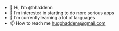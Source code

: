 - 👋 Hi, I’m @hhaddenn
- 👀 I’m interested in starting to do more serious apps
- 🌱 I’m currently learning a lot of languages
- 📫 How to reach me hugohaddenn@gmail.com

<!---
hhaddenn/hhaddenn is a ✨ special ✨ repository because its `README.md` (this file) appears on your GitHub profile.
You can click the Preview link to take a look at your changes.
--->
